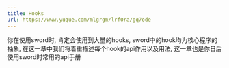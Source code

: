 ```yaml
---
title: Hooks
url: https://www.yuque.com/mlgrgm/lrf0ra/gq7ode
---
```


你在使用sword时, 肯定会使用到大量的hooks, sword中的hook均为核心程序的抽象, 在这一章中我们将着重描述每个hook的api作用以及用法, 这一章也是你日后使用sword时常用的api手册
